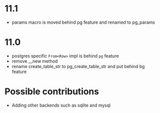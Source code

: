 # 11.1
- params macro is moved behind pg feature and renamed to pg_params
# 11.0
- postgres specific `From<Row>` impl is behind `pg` feature
- remove __new method
- rename create_table_str to pg_create_table_str and put behind bg feature


# Possible contributions
- Adding other backends such as sqlite and mysql
